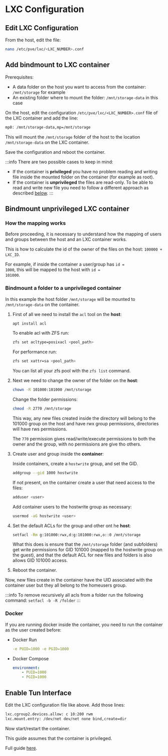 # LXC Configuration

## Edit LXC Configuration
From the host, edit the file:
```bash
nano /etc/pve/lxc/<LXC_NUMBER>.conf
```

## Add bindmount to LXC container
Prerequisites:
- A data folder on the host you want to access from the container: <code>/mnt/storage</code> for example
- An existing folder where to mount the folder: <code>/mnt/storage-data</code> in this case

On the host, edit the configuration <code>/etc/pve/lxc/<LXC_NUMBER>.conf</code> file of the LXC container and add the line:
```txt
mp0: /mnt/storage-data,mp=/mnt/storage
```

This will mount the <code>/mnt/storage</code> folder of the host to the location <code>/mnt/storage-data</code> on the LXC container.

Save the configuration and reboot the container.

:::info
There are two possible cases to keep in mind:
- If the container is **privileged** you have no problem reading and writing file inside the mounted folder on the container (for example as root).
- If the container is **unprivileged** the files are read-only. To be able to read and write new file you need to follow a different approach as described [below](#bindmount-unprivileged-lxc-container).
:::

## Bindmount unprivileged LXC container

### How the mapping works
Before proceeding, it is necessary to understand how the mapping of users and groups between the host and an LXC container works.

This is how to calculate the id of the owner of the files on the host: <code>100000 + LXC_ID</code>.

For example, if inside the container a user/group has <code>id = 1000</code>, this will be mapped to the host with <code>id = 101000</code>.

### Bindmount a folder to a unprivileged container
In this example the host folder <code>/mnt/storage</code> will be mounted to <code>/mnt/storage-data</code> on the container.

1. First of all we need to install the <code>acl</code> tool on the **host**:

    ```bash
    apt install acl
    ``` 

    To enable acl with ZFS run:
    ```bash
    zfs set acltype=posixacl <pool_path>
    ``` 

    For performance run:
    ```bash
    zfs set xattr=sa <pool_path>
    ```

    You can list all your zfs pool with the <code>zfs list</code> command.

2. Next we need to change the owner of the folder on the **host**:

    ```bash
    chown -R 101000:101000 /mnt/storage
    ```

    Change the folder permissions:
    ```bash
    chmod -R 2770 /mnt/storage
    ```

    This way, any new files created inside the directory will belong to the 101000 group on the host and have rwx group permissions, directories will have rws permissions.

    The <code>770</code> permission gives read/write/execute permissions to both the owner and the group, with no permissions are give tho others.

3. Create user and group inside the **container**:

    Inside containers, create a <code>hostwrite</code> group, and set the GID.
    ```bash
    addgroup --gid 1000 hostwrite
    ```

    If not present, on the container create a user that need access to the files:
    ```bash
    adduser <user>
    ```

    Add container users to the hostwrite group as necessary:
    ```bash
    usermod -aG hostwrite <user>
    ```

4. Set the default ACLs for the group and other ont he **host**:

    ```bash
    setfacl -Rm g:101000:rwx,d:g:101000:rwx,o::0 /mnt/storage
    ```

    What this does is ensure that the <code>/mnt/storage</code> folder (and subfolders) get write permissions for GID 101000 (mapped to the hostwrite group on the guest), and that the default ACL for new files and folders is also allows GID 101000 access.

5. Reboot the container.

Now, new files create in the container have the UID associated with the container user but they all belong to the homeusers group.

:::info
To remove recursively all acls from a folder run the following command: <code>setfacl -b -R /folder</code>
:::

### Docker
If you are running docker inside the container, you need to run the container as the user created before:

- Docker Run
    ```yml
    -e PUID=1000 -e PGID=1000
    ```
- Docker Compose
    ```yml
    environment:
        - PUID=1000
        - PGID=1000
    ```

## Enable Tun Interface
Edit the LXC configuration file like above.
Add those lines:
```txt
lxc.cgroup2.devices.allow: c 10:200 rwm
lxc.mount.entry: /dev/net dev/net none bind,create=dir
```
Now start/restart the container.

This guide assumes that the container is privileged.

Full guide <a href="https://pve.proxmox.com/wiki/OpenVPN_in_LXC" target="_blank" rel="noreferrer">here</a>.
